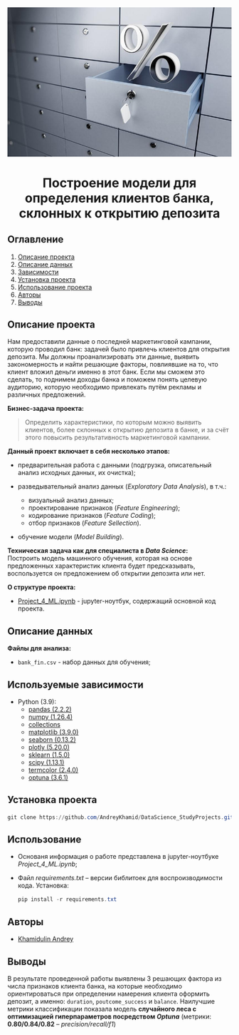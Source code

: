 <img src='images\BQ8EXOeIKY8NXTyow5s1toUnrEhKBzhd.jpg'>

# <center> Построение модели для определения клиентов банка, склонных к открытию депозита</center>

## Оглавление
1. [Описание проекта](#title1)
2. [Описание данных](#title2)
3. [Зависимости](#title3)
4. [Установка проекта](#title4)
5. [Использование проекта](#title5)
6. [Авторы](#title6)
7. [Выводы](#title7)

## <a id="title1">Описание проекта</a>

Нам предоставили данные о последней маркетинговой кампании, которую проводил банк: задачей было привлечь клиентов для открытия депозита. Мы должны проанализировать эти данные, выявить закономерность и найти решающие факторы, повлиявшие на то, что клиент вложил деньги именно в этот банк. Если мы сможем это сделать, то поднимем доходы банка и поможем понять целевую аудиторию, которую необходимо привлекать путём рекламы и различных предложений. 

**Бизнес-задача проекта:**  
> Определить характеристики, по которым можно выявить клиентов, более склонных к открытию депозита в банке, и за счёт этого повысить результативность маркетинговой кампании.

**Данный проект включает в себя несколько этапов:**  
- предварительная работа с данными (подгрузка, описательный анализ исходных данных, их очистка);  

- разведывательный анализ данных (*Exploratory Data Analysis*), в т.ч.:
    - визуальный анализ данных;
    - проектирование признаков (*Feature Engineering*);
    - кодирование признаков (*Feature Coding*);
    - отбор признаков (*Feature Sellection*).

- обучение модели (*Model Building*).

**Техническая задача как для специалиста в *Data Science*:**  
Построить модель машинного обучения, которая на основе предложенных характеристик клиента будет предсказывать, воспользуется он предложением об открытии депозита или нет.

**О структуре проекта:**
* [Project_4_ML.ipynb](https://github.com/AndreyKhamid/DataScience_StudyProjects/blob/main/PROJECT-4.%20%D0%97%D0%B0%D0%B4%D0%B0%D1%87%D0%B0%20%D0%BA%D0%BB%D0%B0%D1%81%D1%81%D0%B8%D1%84%D0%B8%D0%BA%D0%B0%D1%86%D0%B8%D0%B8/Project_4_ML.ipynb) - jupyter-ноутбук, содержащий основной код проекта.

## <a id="title2">Описание данных</a>
**Файлы для анализа:**  
- `bank_fin.csv` - набор данных для обучения;  

## <a id="title3">Используемые зависимости</a>
* Python (3.9):
    * [pandas (2.2.2)](https://pandas.pydata.org)
    * [numpy (1.26.4)](https://numpy.org/)
    * [collections](https://docs.python.org/3/library/collections.html)
    * [matplotlib (3.9.0)](https://matplotlib.org/3.5.3/api/_as_gen/matplotlib.pyplot.html)
    * [seaborn (0.13.2)](https://seaborn.pydata.org/)
    * [plotly (5.20.0)](https://plotly.com/python/)
    * [sklearn (1.5.0)](https://scikit-learn.org/stable/)
    * [scipy (1.13.1)](https://scipy.org/)
    * [termcolor (2.4.0)](https://pypi.org/project/termcolor/)
    * [optuna (3.6.1)](https://optuna.org/)


## <a id="title4">Установка проекта</a>

```PowerShell
git clone https://github.com/AndreyKhamid/DataScience_StudyProjects.git
```

## <a id="title5">Использование</a>

- Основаня информация о работе представлена в jupyter-ноутбуке *Project_4_ML.ipynb*;  

- Файл *requirements.txt* – версии библитоек для воспроизводимости кода. Установка:
   
   ```PowerShell
   pip install -r requirements.txt
   ```

## <a id="title6">Авторы</a>

* [Khamidulin Andrey](https://github.com/AndreyKhamid)

## <a id="title7">Выводы</a>

В результате проведенной работы выявлены 3 решающих фактора из числа признаков клиента банка, на которые необходимо ориентироваться при определении намерения клиента оформить депозит, а именно: `duration`, `poutcome_success` и `balance`. Наилучшие метрики классификации показала модель **случайного леса с оптимизацией гиперпараметров посредством *Optuna*** (метрики: **0.80/0.84/0.82** – *precision/recall/f1*)

